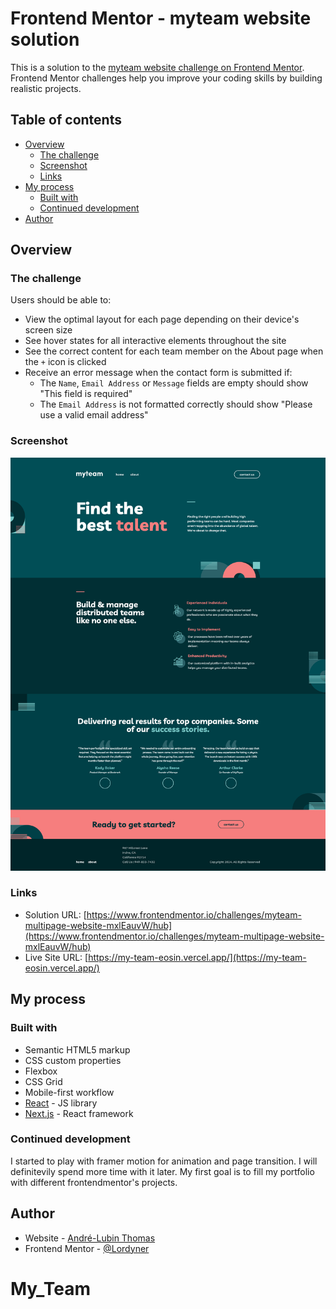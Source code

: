 # Frontend Mentor - myteam website solution

This is a solution to the [myteam website challenge on Frontend Mentor](https://www.frontendmentor.io/challenges/myteam-multipage-website-mxlEauvW). Frontend Mentor challenges help you improve your coding skills by building realistic projects. 

## Table of contents

- [Overview](#overview)
  - [The challenge](#the-challenge)
  - [Screenshot](#screenshot)
  - [Links](#links)
- [My process](#my-process)
  - [Built with](#built-with)
  - [Continued development](#continued-development)
- [Author](#author)

## Overview

### The challenge

Users should be able to:

- View the optimal layout for each page depending on their device's screen size
- See hover states for all interactive elements throughout the site
- See the correct content for each team member on the About page when the `+` icon is clicked
- Receive an error message when the contact form is submitted if:
  - The `Name`, `Email Address` or `Message` fields are empty should show "This field is required"
  - The `Email Address` is not formatted correctly should show "Please use a valid email address"

### Screenshot

![](./Screenshot%20full%20page.png)


### Links

- Solution URL: [https://www.frontendmentor.io/challenges/myteam-multipage-website-mxlEauvW/hub](https://www.frontendmentor.io/challenges/myteam-multipage-website-mxlEauvW/hub)
- Live Site URL: [https://my-team-eosin.vercel.app/](https://my-team-eosin.vercel.app/)

## My process

### Built with

- Semantic HTML5 markup
- CSS custom properties
- Flexbox
- CSS Grid
- Mobile-first workflow
- [React](https://reactjs.org/) - JS library
- [Next.js](https://nextjs.org/) - React framework


### Continued development

I started to play with framer motion for animation and page transition. I will definitevily spend more time with it later. My first goal is to fill my portfolio with different frontendmentor's projects.

## Author

- Website - [André-Lubin Thomas](https://www.thomasandrelubin.fr/)
- Frontend Mentor - [@Lordyner](https://www.frontendmentor.io/profile/Lordyner)
# My_Team
